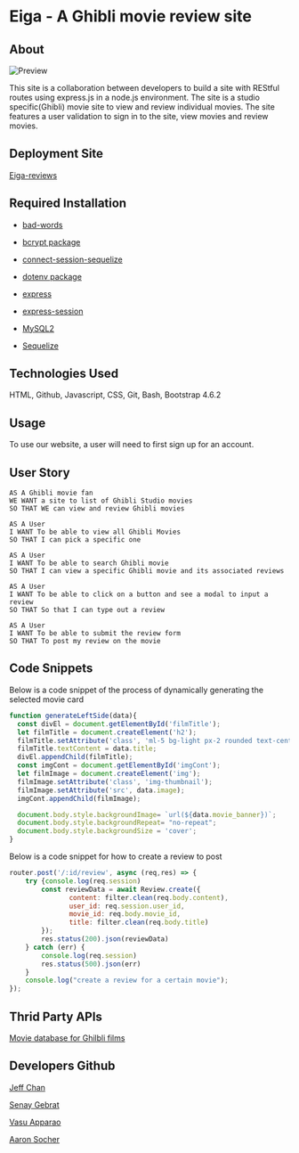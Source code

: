 # Eiga - A Ghibli movie review site

## About
![Preview](./public/assets/images/Eiga.gif)


This site is a collaboration between developers to build a site with REStful routes using express.js in a node.js environment. The site is a studio specific(Ghibli) movie site to view and review individual movies. The site features a user validation to sign in to the site, view movies and review movies.

## Deployment Site

[Eiga-reviews](https://eiga-reviews.herokuapp.com/)

## Required Installation

* [bad-words](https://www.npmjs.com/package/bad-words)

* [bcrypt package](https://www.npmjs.com/package/bcrypt)
 
* [connect-session-sequelize](https://www.npmjs.com/package/connect-session-sequelize)
 
* [dotenv package](https://www.npmjs.com/package/dotenv)

* [express](https://www.npmjs.com/package/express)
 
* [express-session](https://www.npmjs.com/package/express-session)
 
* [MySQL2](https://www.npmjs.com/package/mysql2)
 
* [Sequelize](https://www.npmjs.com/package/sequelize)


## Technologies Used

HTML, Github, Javascript, CSS, Git, Bash, Bootstrap 4.6.2


## Usage
To use our website, a user will need to first sign up for an account.


## User Story
```
AS A Ghibli movie fan
WE WANT a site to list of Ghibli Studio movies
SO THAT WE can view and review Ghibli movies

AS A User
I WANT To be able to view all Ghibli Movies
SO THAT I can pick a specific one

AS A User
I WANT To be able to search Ghibli movie 
SO THAT I can view a specific Ghibli movie and its associated reviews

AS A User
I WANT To be able to click on a button and see a modal to input a review
SO THAT So that I can type out a review

AS A User
I WANT To be able to submit the review form 
SO THAT To post my review on the movie 
```

## Code Snippets

Below is a code snippet of the process of dynamically generating the selected movie card
```js
function generateLeftSide(data){
  const divEl = document.getElementById('filmTitle');
  let filmTitle = document.createElement('h2');
  filmTitle.setAttribute('class', 'ml-5 bg-light px-2 rounded text-center');
  filmTitle.textContent = data.title;
  divEl.appendChild(filmTitle);
  const imgCont = document.getElementById('imgCont');
  let filmImage = document.createElement('img');
  filmImage.setAttribute('class', 'img-thumbnail');
  filmImage.setAttribute('src', data.image);
  imgCont.appendChild(filmImage);

  document.body.style.backgroundImage= `url(${data.movie_banner})`;
  document.body.style.backgroundRepeat= "no-repeat";
  document.body.style.backgroundSize = 'cover';
}
```

Below is a code snippet for how to create a review to post

```js
router.post('/:id/review', async (req,res) => {
    try {console.log(req.session)
        const reviewData = await Review.create({
               content: filter.clean(req.body.content),
               user_id: req.session.user_id,  
               movie_id: req.body.movie_id,
               title: filter.clean(req.body.title)
        });
        res.status(200).json(reviewData)
    } catch (err) {
        console.log(req.session)
        res.status(500).json(err)
    }
    console.log("create a review for a certain movie");
});
```

## Thrid Party APIs

[Movie database for Ghilbli films](https://ghibliapi.herokuapp.com/#section/Studio-Ghibli-API)
 

## Developers Github

[Jeff Chan](https://github.com/chanjeff520)

[Senay Gebrat](https://github.com/senaygebrat)

[Vasu Apparao](https://github.com/Elduderino23)

[Aaron Socher](https://github.com/AMESocker)
